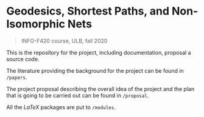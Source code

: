 # Geodesics, Shortest Paths, and Non-Isomorphic Nets
> INFO-F420 course, ULB, fall 2020

This is the repository for the project, including documentation, proposal a source code.

The literature providing the background for the project can be found in `/papers`.

The project proposal describing the overall idea of the project and the plan that is going to be carried out can be found in `/proposal`.

All the *LaTeX* packages are put to `/modules`.
